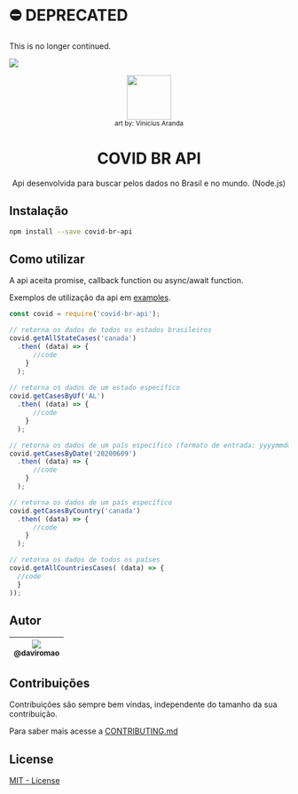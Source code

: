 # ⛔️ DEPRECATED 
This is no longer continued.

![](http://unmaintained.tech/badge.svg)



<div align="center">
  <img src="https://i.imgur.com/wz5gJkG.png" width="80px"/></br>
  <sup>art by: Vinicius Aranda</sup>
  <h1>COVID BR API</h1>
</div>
<p align="center">
Api desenvolvida para buscar pelos dados no Brasil e no mundo. (Node.js)
</p>

## Instalação
```bash
npm install --save covid-br-api
```

## Como utilizar
A api aceita promise, callback function ou async/await function.

Exemplos de utilização da api em [examples](./examples).
```js
const covid = require('covid-br-api');

// retorna os dados de todos os estados brasileiros
covid.getAllStateCases('canada')
  .then( (data) => {
      //code
    }
  ); 
  
// retorna os dados de um estado específico
covid.getCasesByUf('AL')
  .then( (data) => {
      //code
    }
  ); 

// retorna os dados de um país específico (formato de entrada: yyyymmdd)
covid.getCasesByDate('20200609')
  .then( (data) => {
      //code
    }
  ); 

// retorna os dados de um país específico
covid.getCasesByCountry('canada')
  .then( (data) => {
      //code
    }
  ); 

// retorna os dados de todos os países 
covid.getAllCountriesCases( (data) => {
  //code
  }
));

```

## Autor
| [<img src="https://avatars3.githubusercontent.com/u/53953664?s=115&v=4"><br><sub>@daviromao</sub>](https://github.com/daviromao) |
| :---: |

## Contribuições
Contribuições são sempre bem vindas, independente do tamanho da sua contribuição.

Para saber mais acesse a [CONTRIBUTING.md](./CONTRIBUTING.md)

## License
[MIT - License](./LICENSE)
